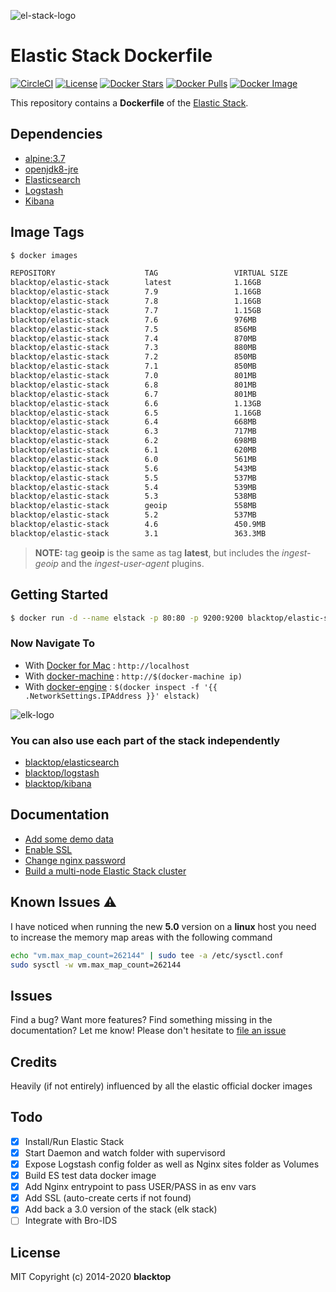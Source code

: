 ![el-stack-logo](https://raw.githubusercontent.com/blacktop/docker-elastic-stack/master/docs/img/el_stack_logo.png)

# Elastic Stack Dockerfile

[![CircleCI](https://circleci.com/gh/blacktop/docker-elastic-stack.png?style=shield)](https://circleci.com/gh/blacktop/docker-elastic-stack) [![License](http://img.shields.io/:license-mit-blue.svg)](http://doge.mit-license.org) [![Docker Stars](https://img.shields.io/docker/stars/blacktop/elastic-stack.svg)](https://hub.docker.com/r/blacktop/elastic-stack/) [![Docker Pulls](https://img.shields.io/docker/pulls/blacktop/elastic-stack.svg)](https://hub.docker.com/r/blacktop/elastic-stack/) [![Docker Image](https://img.shields.io/badge/docker%20image-1.08GB-blue.svg)](https://hub.docker.com/r/blacktop/elastic-stack/)

This repository contains a **Dockerfile** of the [Elastic Stack](https://www.elastic.co/products).

## Dependencies

- [alpine:3.7](https://hub.docker.com/_/alpine/)
- [openjdk8-jre](https://pkgs.alpinelinux.org/package/v3.4/community/x86_64/openjdk8-jre)
- [Elasticsearch](https://www.elastic.co/products/elasticsearch)
- [Logstash](https://www.elastic.co/products/logstash)
- [Kibana](https://www.elastic.co/products/kibana)

## Image Tags

```bash
$ docker images

REPOSITORY                    TAG                 VIRTUAL SIZE
blacktop/elastic-stack        latest              1.16GB
blacktop/elastic-stack        7.9                 1.16GB
blacktop/elastic-stack        7.8                 1.16GB
blacktop/elastic-stack        7.7                 1.15GB
blacktop/elastic-stack        7.6                 976MB
blacktop/elastic-stack        7.5                 856MB
blacktop/elastic-stack        7.4                 870MB
blacktop/elastic-stack        7.3                 880MB
blacktop/elastic-stack        7.2                 850MB
blacktop/elastic-stack        7.1                 850MB
blacktop/elastic-stack        7.0                 801MB
blacktop/elastic-stack        6.8                 801MB
blacktop/elastic-stack        6.7                 801MB
blacktop/elastic-stack        6.6                 1.13GB
blacktop/elastic-stack        6.5                 1.16GB
blacktop/elastic-stack        6.4                 668MB
blacktop/elastic-stack        6.3                 717MB
blacktop/elastic-stack        6.2                 698MB
blacktop/elastic-stack        6.1                 620MB
blacktop/elastic-stack        6.0                 561MB
blacktop/elastic-stack        5.6                 543MB
blacktop/elastic-stack        5.5                 537MB
blacktop/elastic-stack        5.4                 539MB
blacktop/elastic-stack        5.3                 538MB
blacktop/elastic-stack        geoip               558MB
blacktop/elastic-stack        5.2                 537MB
blacktop/elastic-stack        4.6                 450.9MB
blacktop/elastic-stack        3.1                 363.3MB
```

> **NOTE:** tag **geoip** is the same as tag **latest**, but includes the _ingest-geoip_ and the _ingest-user-agent_ plugins.

## Getting Started

```bash
$ docker run -d --name elstack -p 80:80 -p 9200:9200 blacktop/elastic-stack
```

### Now Navigate To

- With [Docker for Mac](https://docs.docker.com/engine/installation/mac/) : `http://localhost`
- With [docker-machine](https://docs.docker.com/machine/) : `http://$(docker-machine ip)`
- With [docker-engine](https://docker.github.io/engine/installation/) : `$(docker inspect -f '{{ .NetworkSettings.IPAddress }}' elstack)`

![elk-logo](https://raw.githubusercontent.com/blacktop/docker-elk/master/docs/img/discover.png)

### You can also use each part of the stack independently

- [blacktop/elasticsearch](https://github.com/blacktop/docker-elasticsearch-alpine)
- [blacktop/logstash](https://github.com/blacktop/docker-logstash-alpine)
- [blacktop/kibana](https://github.com/blacktop/docker-kibana-alpine)

## Documentation

- [Add some demo data](docs/add-data.md)
- [Enable SSL](docs/ssl.md)
- [Change nginx password](docs/change-pass.md)
- [Build a multi-node Elastic Stack cluster](docs/mutil-node.md)

## Known Issues :warning:

I have noticed when running the new **5.0** version on a **linux** host you need to increase the memory map areas with the following command

```bash
echo "vm.max_map_count=262144" | sudo tee -a /etc/sysctl.conf
sudo sysctl -w vm.max_map_count=262144
```

## Issues

Find a bug? Want more features? Find something missing in the documentation? Let me know! Please don't hesitate to [file an issue](https://github.com/blacktop/docker-elastic-stack/issues/new)

## Credits

Heavily (if not entirely) influenced by all the elastic official docker images

## Todo

- [x] Install/Run Elastic Stack
- [x] Start Daemon and watch folder with supervisord
- [x] Expose Logstash config folder as well as Nginx sites folder as Volumes
- [x] Build ES test data docker image
- [x] Add Nginx entrypoint to pass USER/PASS in as env vars
- [x] Add SSL (auto-create certs if not found)
- [x] Add back a 3.0 version of the stack (elk stack)
- [ ] Integrate with Bro-IDS

## License

MIT Copyright (c) 2014-2020 **blacktop**
